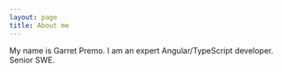 ```yaml
---
layout: page
title: About me
---
```


My name is Garret Premo. I am an expert Angular/TypeScript developer. Senior SWE.

